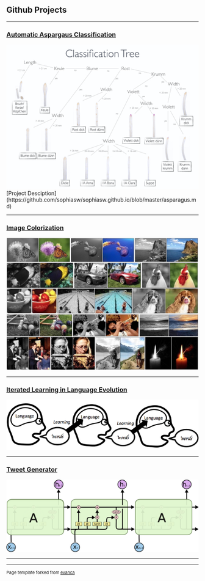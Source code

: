 ## Github Projects

---

### [Automatic Aspargaus Classification](https://github.com/CogSciUOS/asparagus)
<img src="images/ClassificationTree.001.jpeg?raw=true"/>
[Project Desciption](https://github.com/sophiasw/sophiasw.github.io/blob/master/asparagus.md)

---
### [Image Colorization](https://github.com/marumse/colorize_images)
<img src="images/color.jpg?raw=true"/>

---
### [Iterated Learning in Language Evolution](https://github.com/sophiasw/MoLE-Final-project)
<img src="images/iterated_learning.png?raw=true"/>

---
### [Tweet Generator](https://github.com/sophiasw/TwitterRNN)
<img src="images/LSTM3-chain.png?raw=true"/>

---

---
<p style="font-size:11px">Page template forked from <a href="https://github.com/evanca/quick-portfolio">evanca</a></p>
<!-- Remove above link if you don't want to attibute -->
